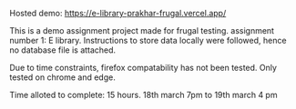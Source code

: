 Hosted demo: https://e-library-prakhar-frugal.vercel.app/

This is a demo assignment project made for frugal testing.
assignment number 1: E library.
Instructions to store data locally were followed, hence no database file is attached.

Due to time constraints, firefox compatability has not been tested. Only tested on chrome and edge.

Time alloted to complete: 15 hours. 18th march 7pm to 19th march 4 pm

